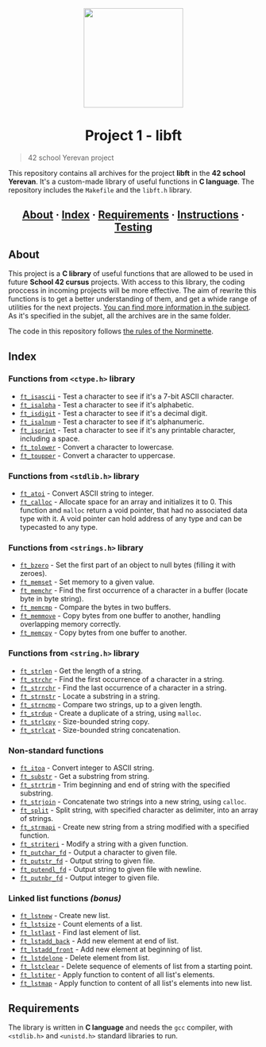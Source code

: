 <div id="header" align="center">
  <img src="https://media.giphy.com/media/ztl9x7JlhSlU4MWD6h/giphy.gif" width="200"/>
</div>

<h1 align="center">Project 1 - libft</h1>

> 42 school Yerevan project

This repository contains all archives for the project __libft__ in the __42 school Yerevan__. It's a custom-made library of useful functions in __C language__. The repository includes the `Makefile` and the `libft.h` library.

<h2 align="center">
	<a href="#about">About</a>
	<span> · </span>
	<a href="#index">Index</a>
	<span> · </span>
	<a href="#requirements">Requirements</a>
	<span> · </span>
	<a href="#instructions">Instructions</a>
	<span> · </span>
	<a href="#testing">Testing</a>
</h2>

## About

This project is a __C library__ of useful functions that are allowed to be used in future __School 42 cursus__ projects. With access to this library, the coding proccess in incoming projects will be more effective. The aim of rewrite this functions is to get a better understanding of them, and get a whide range of utilities for the next projects. [You can find more information in the subject](https://github.com/PublioElio/School-42-libft/blob/main/libft_subject.pdf). As it's specified in the subjet, all the archives are in the same folder.

The code in this repository follows [the rules of the Norminette](https://github.com/PublioElio/School42-Piscina-agosto-2022/blob/main/norme.es.pdf).

## Index
### Functions from `<ctype.h>` library
* [`ft_isascii`](https://github.com/PublioElio/School-42-libft/blob/main/ft_isascii.c) - Test a character to see if it's a 7-bit ASCII character.
* [`ft_isalpha`](https://github.com/PublioElio/School-42-libft/blob/main/ft_isalpha.c) - Test a character to see if it's alphabetic.
* [`ft_isdigit`](https://github.com/PublioElio/School-42-libft/blob/main/ft_isdigit.c) - Test a character to see if it's a decimal digit.
* [`ft_isalnum`](https://github.com/PublioElio/School-42-libft/blob/main/ft_isalnum.c) - Test a character to see if it's alphanumeric.
* [`ft_isprint`](https://github.com/PublioElio/School-42-libft/blob/main/ft_isprint.c) - Test a character to see if it's any printable character, including a space.
* [`ft_tolower`](https://github.com/PublioElio/School-42-libft/blob/main/ft_tolower.c) - Convert a character to lowercase.
* [`ft_toupper`](https://github.com/PublioElio/School-42-libft/blob/main/ft_toupper.c) - Convert a character to uppercase.

### Functions from `<stdlib.h>` library
* [`ft_atoi`](https://github.com/PublioElio/School-42-libft/blob/main/ft_atoi.c) - Convert ASCII string to integer.
* [`ft_calloc`](https://github.com/PublioElio/School-42-libft/blob/main/ft_calloc.c) - Allocate space for an array and initializes it to 0. This function and `malloc` return a void pointer, that had no associated data type with it. A void pointer can hold address of any type and can be typecasted to any type.

### Functions from `<strings.h>` library
* [`ft_bzero`](https://github.com/PublioElio/School-42-libft/blob/main/ft_bzero.c) - Set the first part of an object to null bytes (filling it with zeroes).
* [`ft_memset`](https://github.com/PublioElio/School-42-libft/blob/main/ft_memset.c) - Set memory to a given value.
* [`ft_memchr`](https://github.com/PublioElio/School-42-libft/blob/main/ft_memchr.c) - Find the first occurrence of a character in a buffer (locate byte in byte string).
* [`ft_memcmp`](https://github.com/PublioElio/School-42-libft/blob/main/ft_memcmp.c) - Compare the bytes in two buffers.
* [`ft_memmove`](https://github.com/PublioElio/School-42-libft/blob/main/ft_memmove.c) - Copy bytes from one buffer to another, handling overlapping memory correctly.
* [`ft_memcpy`](https://github.com/PublioElio/School-42-libft/blob/main/ft_memcpy.c) - Copy bytes from one buffer to another.

### Functions from `<string.h>` library
* [`ft_strlen`](https://github.com/PublioElio/School-42-libft/blob/main/ft_strlen.c) - Get the length of a string.
* [`ft_strchr`](https://github.com/PublioElio/School-42-libft/blob/main/ft_strchr.c) - Find the first occurrence of a character in a string.
* [`ft_strrchr`](https://github.com/PublioElio/School-42-libft/blob/main/ft_strrchr.c) - Find the last occurrence of a character in a string.
* [`ft_strnstr`](https://github.com/PublioElio/School-42-libft/blob/main/ft_strnstr.c) - Locate a substring in a string.
* [`ft_strncmp`](https://github.com/PublioElio/School-42-libft/blob/main/ft_strncmp.c) - Compare two strings, up to a given length.
* [`ft_strdup`](https://github.com/PublioElio/School-42-libft/blob/main/ft_strdup.c) - Create a duplicate of a string, using `malloc`.
* [`ft_strlcpy`](https://github.com/PublioElio/School-42-libft/blob/main/ft_strlcpy.c) - Size-bounded string copy.
* [`ft_strlcat`](https://github.com/PublioElio/School-42-libft/blob/main/ft_strlcat.c) - Size-bounded string concatenation.

### Non-standard functions
* [`ft_itoa`](https://github.com/PublioElio/School-42-libft/blob/main/ft_itoa.c) - Convert integer to ASCII string.
* [`ft_substr`](https://github.com/PublioElio/School-42-libft/blob/main/ft_substr.c) - Get a substring from string.
* [`ft_strtrim`](https://github.com/PublioElio/School-42-libft/blob/main/ft_strtrim.c) - Trim beginning and end of string with the specified substring.
* [`ft_strjoin`](https://github.com/PublioElio/School-42-libft/blob/main/ft_strjoin.c) - Concatenate two strings into a new string, using `calloc`.
* [`ft_split`](https://github.com/PublioElio/School-42-libft/blob/main/ft_split.c) - Split string, with specified character as delimiter, into an array of strings.
* [`ft_strmapi`](https://github.com/PublioElio/School-42-libft/blob/main/ft_strmapi.c) - Create new string from a string modified with a specified function.
* [`ft_striteri`](https://github.com/PublioElio/School-42-libft/blob/main/ft_striteri.c) - Modify a string with a given function.
* [`ft_putchar_fd`](https://github.com/PublioElio/School-42-libft/blob/main/ft_putchar_fd.c) - Output a character to given file.
* [`ft_putstr_fd`](https://github.com/PublioElio/School-42-libft/blob/main/ft_putstr_fd.c) - Output string to given file.
* [`ft_putendl_fd`](https://github.com/PublioElio/School-42-libft/blob/main/ft_putendl_fd.c) - Output string to given file with newline.
* [`ft_putnbr_fd`](https://github.com/PublioElio/School-42-libft/blob/main/ft_putnbr_fd.c) - Output integer to given file.

### Linked list functions *(bonus)*
* [`ft_lstnew`](https://github.com/PublioElio/School-42-libft/blob/main/ft_lstnew_bonus.c) - Create new list.
* [`ft_lstsize`](https://github.com/PublioElio/School-42-libft/blob/main/ft_lstsize_bonus.c) - Count elements of a list.
* [`ft_lstlast`](https://github.com/PublioElio/School-42-libft/blob/main/ft_lstlast_bonus.c) - Find last element of list.
* [`ft_lstadd_back`](https://github.com/PublioElio/School-42-libft/blob/main/ft_lstadd_back_bonus.c) - Add new element at end of list.
* [`ft_lstadd_front`](https://github.com/PublioElio/School-42-libft/blob/main/ft_lstadd_front_bonus.c) - Add new element at beginning of list.
* [`ft_lstdelone`](https://github.com/PublioElio/School-42-libft/blob/main/ft_lstdelone_bonus.c) - Delete element from list.
* [`ft_lstclear`](https://github.com/PublioElio/School-42-libft/blob/main/ft_lstclear_bonus.c) - Delete sequence of elements of list from a starting point.
* [`ft_lstiter`](https://github.com/PublioElio/School-42-libft/blob/main/ft_lstiter_bonus.c) - Apply function to content of all list's elements.
* [`ft_lstmap`](https://github.com/PublioElio/School-42-libft/blob/main/ft_lstmap_bonus.c) - Apply function to content of all list's elements into new list.

## Requirements
The library is written in __C language__ and needs the `gcc` compiler, with `<stdlib.h>` and `<unistd.h>` standard libraries to run.
